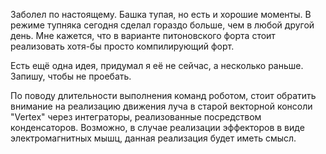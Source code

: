 Заболел по настоящему.
Башка тупая, но есть и хорошие моменты. В режиме тупняка сегодня сделал гораздо больше, чем в любой другой день.
Мне кажется, что в варианте питоновского форта стоит реализовать хотя-бы просто компилирующий форт.

Есть ещё одна идея, придумал я её не сейчас, а несколько раньше. Запишу, чтобы не проебать.

По поводу длительности выполнения команд роботом, стоит обратить внимание на реализацию движения луча в старой векторной консоли "Vertex" через интеграторы, реализованные посредством конденсаторов. Возможно, в случае реализации эффекторов в виде электромагнитных мышц, данная реализация будет иметь смысл.